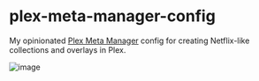 # plex-meta-manager-config

My opinionated [Plex Meta Manager](https://github.com/meisnate12/Plex-Meta-Manager) config for creating Netflix-like collections and overlays in Plex.

![image](https://github.com/ryanito/plex-meta-manager-config/assets/7041605/0fa91815-dedc-4771-91eb-6793a40beb8b)

